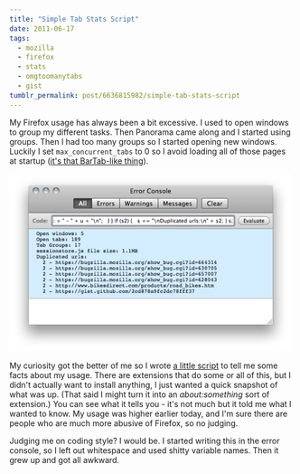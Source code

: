 ```yaml
---
title: "Simple Tab Stats Script"
date: 2011-06-17
tags:
  - mozilla
  - firefox
  - stats
  - omgtoomanytabs
  - gist
tumblr_permalink: post/6636815982/simple-tab-stats-script
---
```


My Firefox usage has always been a bit excessive. I used to open windows to group my different tasks. Then Panorama came along and I started using groups. Then I had too many groups so I started opening new windows. Luckily I set `max_concurrent_tabs` to 0 so I avoid loading all of those pages at startup ([it's that BarTab-like thing](/posts/cascaded-session-restore-a-hidden-bonus)).

![](/img/posts/simple-tab-stats.png)

My curiosity got the better of me so I wrote [a little script](https://gist.github.com/1020014) to tell me some facts about my usage. There are extensions that do some or all of this, but I didn't actually want to install anything, I just wanted a quick snapshot of what was up. (That said I might turn it into an _about:something_ sort of extension.) You can see what it tells you - it's not much but it told me what I wanted to know. My usage was higher earlier today, and I'm sure there are people who are much more abusive of Firefox, so no judging.

<script src="https://gist.github.com/1020014.js?file=run-this.js"></script>

Judging me on coding style? I would be. I started writing this in the error console, so I left out whitespace and used shitty variable names. Then it grew up and got all awkward.
